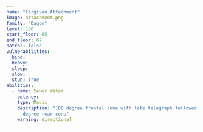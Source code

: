 ```yaml
---
name: "Forgiven Attachment"
image: attachment.png
family: "Dagon"
level: 100
start_floor: 65
end_floor: 67
patrol: false
vulnerabilities:
  bind: 
  heavy: 
  sleep: 
  slow: 
  stun: true
abilities:
  - name: Sewer Water
    potency: 
    type: Magic
    description: "180 degree frontal cone with late telegraph followed by 180
      degree rear cone"
    warning: directional
---
```


